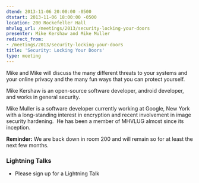 ```yaml
---
dtend: 2013-11-06 20:00:00 -0500
dtstart: 2013-11-06 18:00:00 -0500
location: 200 Rockefeller Hall
mhvlug_url: /meetings/2013/security-locking-your-doors
presenter: Mike Kershaw and Mike Muller
redirect_from:
- /meetings/2013/security-locking-your-doors
title: 'Security: Locking Your Doors'
type: meeting
---
```



Mike and Mike will discuss the many different threats to your systems and your online privacy and the many fun ways that you can protect yourself.

Mike Kershaw is an open-source software developer, android developer, and works in general security.

Mike Muller is a software developer currently working at Google, New York with a long-standing interest in encryption and recent involvement in image security hardening.  He has been a member of MHVLUG almost since its inception.

**Reminder:** We are back down in room 200 and will remain so for at least the next few months.

### Lightning Talks
- Please sign up for a Lightning Talk